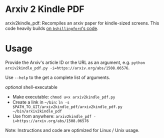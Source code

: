 # Arxiv 2 Kindle PDF
arxiv2kindle_pdf: Recompiles an arxiv paper for kindle-sized screens.
This code heavily builds [on `bshillingford`'s code](https://gist.github.com/bshillingford/6259986edca707ca58dd).

# Usage

Provide the Arxiv's article ID or the URL as an argument, 
e.g. `
python arxiv2kindle_pdf.py -i=https://arxiv.org/abs/1508.06576
`.

Use `--help` to the get a complete list of arguments.

*optional* shell-executable 
   * Make executable: `chmod u+x arxiv2kindle_pdf.py`
   * Create a link in `~/bin`: `ln -s $PATH_TO_GIT/arxiv2kindle_pdf/arxiv2kindle_pdf.py ~/bin/arxiv2kindle_pdf`
   * Use from anywhere: `arxiv2kindle_pdf -i=https://arxiv.org/abs/1508.06576`

Note: Instructions and code are optimized for Linux / Unix usage.
